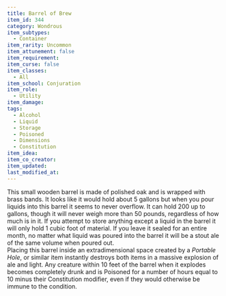 ```yaml
---
title: Barrel of Brew
item_id: 344
category: Wondrous
item_subtypes: 
  - Container
item_rarity: Uncommon
item_attunement: false
item_requirement: 
item_curse: false
item_classes: 
  - All
item_school: Conjuration
item_role: 
  - Utility
item_damage: 
tags:
  - Alcohol
  - Liquid
  - Storage
  - Poisoned
  - Dimensions
  - Constitution
item_idea: 
item_co_creator: 
item_updated: 
last_modified_at: 
---
```


This small wooden barrel is made of polished oak and is wrapped with brass bands. It looks like it would hold about 5 gallons but when you pour liquids into this barrel it seems to never overflow. It can hold 200 up to gallons, though it will never weigh more than 50 pounds, regardless of how much is in it. If you attempt to store anything except a liquid in the barrel it will only hold 1 cubic foot of material.
If you leave it sealed for an entire month, no matter what liquid was poured into the barrel it will be a stout ale of the same volume when poured out.  
Placing this barrel inside an extradimensional space created by a _Portable Hole_, or similar item instantly destroys both items in a massive explosion of ale and light. Any creature within 10 feet of the barrel when it explodes becomes completely drunk and is Poisoned for a number of hours equal to 10 minus their Constitution modifier, even if they would otherwise be immune to the condition.
